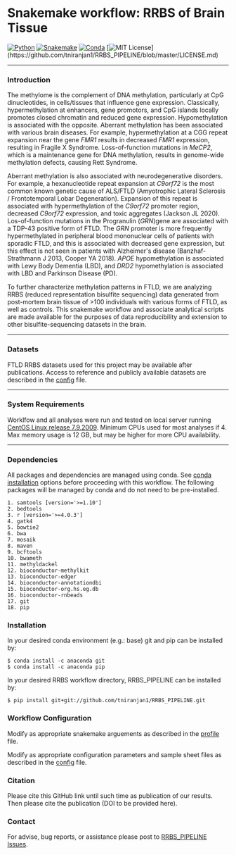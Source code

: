 # Snakemake workflow: RRBS of Brain Tissue

[![Python](https://img.shields.io/badge/python-=3.8.10-brightgreen.svg)](https://docs.python.org/3.8/)
[![Snakemake](https://img.shields.io/badge/snakemake-=6.5.3-blueviolet.svg)](https://snakemake.github.io)
[![Conda](https://img.shields.io/badge/conda-=4.10.3-blue.svg)](https://docs.conda.io/en/latest/)
[![MIT License](https://img.shields.io/apm/l/atomic-design-ui.svg?)](https://github.com/tniranjan1/RRBS_PIPELINE/blob/master/LICENSE.md)

---
### Introduction
The methylome is the complement of DNA methylation, particularly at CpG dinucleotides, in cells/tissues that influence gene expression. Classically, hypermethylation at enhancers, gene promotors, and CpG islands locally promotes closed chromatin and reduced gene expression. Hypomethylation is associated with the opposite. Aberrant methylation has been associated with various brain diseases. For example, hypermethylation at a CGG repeat expansion near the gene *FMR1* results in decreased *FMR1* expression, resulting in Fragile X Syndrome. Loss-of-function mutations in *MeCP2*, which is a maintenance gene for DNA methylation, results in genome-wide methylation defects, causing Rett Syndrome.

Aberrant methylation is also associated with neurodegenerative disorders. For example, a hexanucleotide repeat expansion at *C9orf72* is the most common known genetic cause of ALS/FTLD (Amyotrophic Lateral Sclerosis / Frontotemporal Lobar Degeneration). Expansion of this repeat is associated with hypermethylation of the *C9orf72* promoter region, decreased *C9orf72* expression, and toxic aggregates (Jackson JL 2020). Los-of-function mutations in the Progranulin (*GRN*)gene are associated with a TDP-43 positive form of FTLD. The *GRN* promoter is more frequently hypermethylated in peripheral blood mononuclear cells of patients with sporadic FTLD, and this is associated with decreased gene expression, but this effect is not seen in patients with Alzheimer's disease (Banzhaf-Strathmann J 2013, Cooper YA 2018). *APOE* hypomethylation is associated with Lewy Body Dementia (LBD), and *DRD2* hypomethylation is associated with LBD and Parkinson Disease (PD).

To further characterize methylation patterns in FTLD, we are analyzing RRBS (reduced representation bisulfite sequencing) data generated from post-mortem brain tissue of >100 individuals with various forms of FTLD, as well as controls. This snakemake workflow and associate analytical scripts are made available for the purposes of data reproducibility and extension to other bisulfite-sequencing datasets in the brain.

---
### Datasets
FTLD RRBS datasets used for this project may be available after publications.
Access to reference and publicly available datasets are described in the [config](https://github.com/tniranjan1/RRBS_PIPELINE/blob/master/config/config.yaml) file.

---
### System Requirements
Worklfow and all analyses were run and tested on local server running [CentOS Linux release 7.9.2009](https://www.centos.org/).
Minimum CPUs used for most analyses if 4. Max memory usage is 12 GB, but may be higher for more CPU availability.

---
### Dependencies
All packages and dependencies are managed using conda.
See [conda installation](https://conda.io/projects/conda/en/latest/user-guide/install/index.html) options before proceeding with this workflow.
The following packages will be managed by conda and do not need to be pre-installed.

    1. samtools [version='>=1.10']
    2. bedtools
    3. r [version='>=4.0.3']
    4. gatk4
    5. bowtie2
    6. bwa
    7. mosaik
    8. maven
    9. bcftools
    10. bwameth
    11. methyldackel
    12. bioconductor-methylkit
    13. bioconductor-edger
    14. bioconductor-annotationdbi
    15. bioconductor-org.hs.eg.db
    16. bioconductor-rnbeads
    17. git
    18. pip

### Installation
In your desired conda environment (e.g.: base) git and pip can be installed by:

    $ conda install -c anaconda git
    $ conda install -c anaconda pip
In your desired RRBS workflow directory, RRBS_PIPELINE can be installed by:

    $ pip install git+git://github.com/tniranjan1/RRBS_PIPELINE.git

### Workflow Configuration
Modify as appropriate snakemake arguements as described in the [profile](https://github.com/tniranjan1/RRBS_PIPELINE/blob/master/workflow/profile/config.yaml) file.

Modify as appropriate configuration parameters and sample sheet files as described in the [config](https://github.com/tniranjan1/RRBS_PIPELINE/blob/master/config/config.yaml) file.

### Citation
Please cite this GitHub link until such time as publication of our results. Then please cite the publication (DOI to be provided here).

### Contact
For advise, bug reports, or assistance please post to [RRBS_PIPELINE Issues](https://github.com/tniranjan1/RRBS_PIPELINE/issues).
